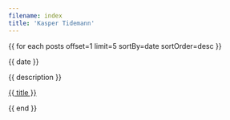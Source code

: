 ```yaml
---
filename: index
title: 'Kasper Tidemann'
---
```


{{ for each posts offset=1 limit=5 sortBy=date sortOrder=desc }}

  {{ date }}

  {{ description }}
  
  <a href="{{ link to html }}">{{ title }}</a>

{{ end }}
